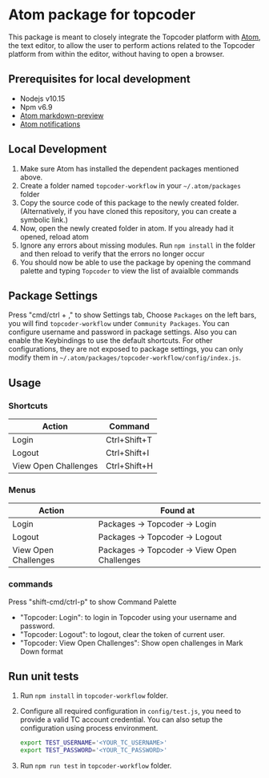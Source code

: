 # Atom package for topcoder

This package is meant to closely integrate the Topcoder platform with [Atom](https://atom.io/), the text editor, to allow the user to perform actions related to the Topcoder platform from within the editor, without having to open a browser.

## Prerequisites for local development

-   Nodejs v10.15
-   Npm v6.9
-   [Atom markdown-preview](https://atom.io/packages/markdown-preview)
-   [Atom notifications](https://atom.io/packages/notifications)

## Local Development

1.  Make sure Atom has installed the dependent packages mentioned above.
2.  Create a folder named `topcoder-workflow` in your `~/.atom/packages` folder
3.  Copy the source code of this package to the newly created folder. (Alternatively, if you have cloned this repository, you can create a symbolic link.)
4.  Now, open the newly created folder in atom. If you already had it opened, reload atom
5.  Ignore any errors about missing modules. Run `npm install` in the folder and then reload to verify that the errors no longer occur
6.  You should now be able to use the package by opening the command palette and typing `Topcoder` to view the list of avaialble commands

## Package Settings

Press "cmd/ctrl + ," to show Settings tab, Choose `Packages` on the left bars, you will find `topcoder-workflow` under `Community Packages`. You can configure username and password in package settings. Also you can enable the Keybindings to use the default shortcuts.
For other configurations, they are not exposed to package settings, you can only modify them in `~/.atom/packages/topcoder-workflow/config/index.js`.

## Usage

### Shortcuts

| Action                     	| Command      	|
|----------------------------	|--------------	|
| Login                      	| Ctrl+Shift+T 	|
| Logout                     	| Ctrl+Shift+I 	|
| View Open Challenges      	| Ctrl+Shift+H 	|

### Menus

| Action                     	| Found at                                    	|
|----------------------------	|---------------------------------------------	|
| Login                      	| Packages -> Topcoder -> Login               	|
| Logout                    	| Packages -> Topcoder -> Logout              	|
| View Open Challenges      	| Packages -> Topcoder -> View Open Challenges 	|

### commands

Press "shift-cmd/ctrl-p" to show Command Palette

-   "Topcoder: Login": to login in Topcoder using your username and password.
-   "Topcoder: Logout": to logout, clear the token of current user.
-   "Topcoder: View Open Challenges": Show open challenges in Mark Down format

## Run unit tests

1.  Run `npm install` in `topcoder-workflow` folder.
2.  Configure all required configuration in `config/test.js`, you need to provide a valid TC account credential. You can also setup the configuration using process environment.

    ```bash
    export TEST_USERNAME='<YOUR_TC_USERNAME>'
    export TEST_PASSWORD='<YOUR_TC_PASSWORD>'
    ```

3.  Run `npm run test` in `topcoder-workflow` folder.
